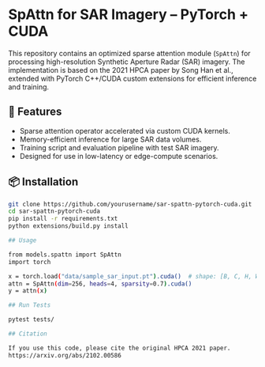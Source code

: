 # SpAttn for SAR Imagery – PyTorch + CUDA

This repository contains an optimized sparse attention module (`SpAttn`) for processing high-resolution Synthetic Aperture Radar (SAR) imagery. The implementation is based on the 2021 HPCA paper by Song Han et al., extended with PyTorch C++/CUDA custom extensions for efficient inference and training.

## 🚀 Features

- Sparse attention operator accelerated via custom CUDA kernels.
- Memory-efficient inference for large SAR data volumes.
- Training script and evaluation pipeline with test SAR imagery.
- Designed for use in low-latency or edge-compute scenarios.

## 📦 Installation

```bash
git clone https://github.com/yourusername/sar-spattn-pytorch-cuda.git
cd sar-spattn-pytorch-cuda
pip install -r requirements.txt
python extensions/build.py install

## Usage

from models.spattn import SpAttn
import torch

x = torch.load("data/sample_sar_input.pt").cuda()  # shape: [B, C, H, W]
attn = SpAttn(dim=256, heads=4, sparsity=0.7).cuda()
y = attn(x)

## Run Tests

pytest tests/

## Citation

If you use this code, please cite the original HPCA 2021 paper.
https://arxiv.org/abs/2102.00586

